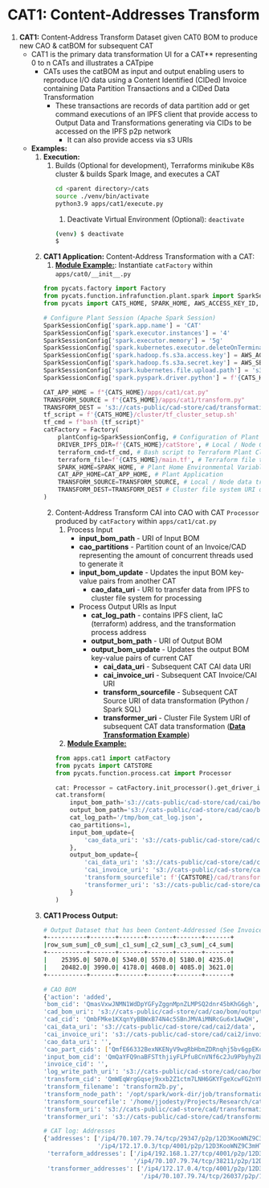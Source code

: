# CAT1: Content-Addresses Transform
1. **CAT1:** Content-Address Transform Dataset given CAT0 BOM to produce new CAO & catBOM for subsequent CAT 
   * CAT1 is the primary data transformation UI for a CAT** representing 0 to n CATs and illustrates a CATpipe
     * CATs uses the catBOM as input and output enabling users to reproduce I/O data using a Content Identified (CIDed) 
     Invoice containing Data Partition Transactions and a CIDed Data Transformation 
       * These transactions are records of data partition add or get command executions of an IPFS client that provide 
       access to Output Data and Transformations generating via CIDs to be accessed on the IPFS p2p network
         * It can also provide access via s3 URIs
   * **Examples:**
     1. **Execution:** 
        1. Builds (Optional for development), Terraforms minikube K8s cluster & builds Spark Image, and executes a CAT
              ```bash
              cd <parent directory>/cats
              source ./venv/bin/activate
              python3.9 apps/cat1/execute.py
              ```
              1. Deactivate Virtual Environment (Optional): `deactivate`
              ```bash
              (venv) $ deactivate
              $
              ```
     2. **CAT1 Application:** Content-Address Transformation with a CAT:
        1. **[Module Example:](cats/apps/cat1/__init__.py)**: Instantiate `catFactory` within `apps/cat0/__init__.py`
          ```python
          from pycats.factory import Factory
          from pycats.function.infrafunction.plant.spark import SparkSessionConfig
          from pycats import CATS_HOME, SPARK_HOME, AWS_ACCESS_KEY_ID, AWS_SECRET_ACCESS_KEY

          # Configure Plant Session (Apache Spark Session)
          SparkSessionConfig['spark.app.name'] = 'CAT'
          SparkSessionConfig['spark.executor.instances'] = '4'
          SparkSessionConfig['spark.executor.memory'] = '5g'
          SparkSessionConfig['spark.kubernetes.executor.deleteOnTermination'] = 'true'
          SparkSessionConfig['spark.hadoop.fs.s3a.access.key'] = AWS_ACCESS_KEY_ID
          SparkSessionConfig['spark.hadoop.fs.s3a.secret.key'] = AWS_SECRET_ACCESS_KEY
          SparkSessionConfig['spark.kubernetes.file.upload.path'] = 's3a://cats-storage/input/'
          SparkSessionConfig['spark.pyspark.driver.python'] = f'{CATS_HOME}/venv/bin/python'

          CAT_APP_HOME = f"{CATS_HOME}/apps/cat1/cat.py"
          TRANSFORM_SOURCE = f"{CATS_HOME}/apps/cat1/transform.py"
          TRANSFORM_DEST = 's3://cats-public/cad-store/cad/transformation/transform.py'
          tf_script = f'{CATS_HOME}/cluster/tf_cluster_setup.sh'
          tf_cmd = f"bash {tf_script}"
          catFactory = Factory(
              plantConfig=SparkSessionConfig, # Configuration of Plant Session
              DRIVER_IPFS_DIR=f'{CATS_HOME}/catStore', # Local / Node CAT storage
              terraform_cmd=tf_cmd, # Bash script to Terraform Plant Cluster (Kubernetes Pod Group)
              terraform_file=f'{CATS_HOME}/main.tf', # Terraform file to CID for catBOM
              SPARK_HOME=SPARK_HOME, # Plant Home Environmental Variable
              CAT_APP_HOME=CAT_APP_HOME, # Plant Application
              TRANSFORM_SOURCE=TRANSFORM_SOURCE, # Local / Node data transformation module for CAT
              TRANSFORM_DEST=TRANSFORM_DEST # Cluster file system URI data transformation module for CAT will be written to
          )
          ```
        2. Content-Address Transform CAI into CAO with CAT `Processor` produced by `catFactory` within `apps/cat1/cat.py`
             1. Process Input
                * **input_bom_path** - URI of Input BOM
                * **cao_partitions** - Partition count of an Invoice/CAD representing the amount of concurrent threads used 
                to generate it
                * **input_bom_update** - Updates the input BOM key-value pairs from another CAT
                  * **cao_data_uri** - URI to transfer data from IPFS to cluster file system for processing
                * Process Output URIs as Input
                   * **cat_log_path** - contains IPFS client, IaC (terraform) address, and the transformation process address
                   * **output_bom_path** - URI of Output BOM
                   * **output_bom_update** - Updates the output BOM key-value pairs of current CAT
                     * **cai_data_uri** - Subsequent CAT CAI data URI
                     * **cai_invoice_uri** - Subsequent CAT Invoice/CAI URI
                     * **transform_sourcefile** - Subsequent CAT Source URI of data transformation (Python / Spark SQL)  
                     * **transformer_uri** - Cluster File System URI of subsequent CAT data transformation
                     (**[Data Transformation Example](cats/catStore/cats-public/cad-store/cad/transformation/transform2b.py)**)
             2. **[Module Example:](cats/apps/cat1/cat.py)**
             ```python
             from apps.cat1 import catFactory
             from pycats import CATSTORE
             from pycats.function.process.cat import Processor

             cat: Processor = catFactory.init_processor().get_driver_ipfs_id()
             cat.transform(
                 input_bom_path='s3://cats-public/cad-store/cad/cai/bom/bom.json',
                 output_bom_path='s3://cats-public/cad-store/cad/cao/bom/output_bom.json',
                 cat_log_path='/tmp/bom_cat_log.json',
                 cao_partitions=1,
                 input_bom_update={
                     'cao_data_uri': 's3://cats-public/cad-store/cad/cao/data'
                 },
                 output_bom_update={
                     'cai_data_uri': 's3://cats-public/cad-store/cad/cai2/data',
                     'cai_invoice_uri': 's3://cats-public/cad-store/cad/cai2/invoices',
                     'transform_sourcefile': f'{CATSTORE}/cad/transformation/transform2b.py',
                     'transformer_uri': 's3://cats-public/cad-store/cad/transformation/transform2b.py'
                 }
             )
             ```
     3. **CAT1 Process Output:**
        ```bash
        # Output Dataset that has been Content-Addressed (See Invoice / CAD for CAT1)
        +-----------+-------+-------+-------+-------+-------+
        |row_sum_sum|_c0_sum|_c1_sum|_c2_sum|_c3_sum|_c4_sum|
        +-----------+-------+-------+-------+-------+-------+
        |    25395.0| 5070.0| 5340.0| 5570.0| 5180.0| 4235.0|
        |    20482.0| 3990.0| 4178.0| 4608.0| 4085.0| 3621.0|
        +-----------+-------+-------+-------+-------+-------+

        # CAO BOM
        {'action': 'added',
        'bom_cid': 'QmasVxwJNMN1WdDpYGFyZggnMpnZLMPSQ2dnr45bKhG6gh',
        'cad_bom_uri': 's3://cats-public/cad-store/cad/cao/bom/output_bom.json',
        'cad_cid': 'QmbFMke1KXqnYyBBWxB74N4c5SBnJMVAiMNRcGu6x1AwQH',
        'cai_data_uri': 's3://cats-public/cad-store/cad/cai2/data',
        'cai_invoice_uri': 's3://cats-public/cad-store/cad/cai2/invoices',
        'cao_data_uri': '',
        'cao_part_cids': ['QmfE66332BexNKENyV9wgRbHbmZDRnqhj5bv6gpEKc8iUm'],
        'input_bom_cid': 'QmQaYFQ9naBFSTthjiyFLPfu8CnVNf6c2Ju9PbyhyZLqmb',
        'invoice_cid': '',
        'log_write_path_uri': 's3://cats-public/cad-store/cad/cao/bom/bom_cat_log.json',
        'transform_cid': 'QmWEqWrgGqsej9xxb2Z1ctm7LNH6GKYFgeXcwFG2nYFVtD',
        'transform_filename': 'transform2b.py',
        'transform_node_path': '/opt/spark/work-dir/job/transformation/transform2b.py',
        'transform_sourcefile': '/home/jjodesty/Projects/Research/cats/apps/cat1/transform2b.py',
        'transform_uri': 's3://cats-public/cad-store/cad/transformation/transform2b.py',
        'transformer_uri': 's3://cats-public/cad-store/cad/transformation/transform2b.py'}

        # CAT log: Addresses
        {'addresses': ['/ip4/70.107.79.74/tcp/29347/p2p/12D3KooWNZ9C3mHTwZMYwnwcYWn8wbEkNRRFS4Ze27QnuK1jAB1R',
                       '/ip4/172.17.0.3/tcp/4001/p2p/12D3KooWNZ9C3mHTwZMYwnwcYWn8wbEkNRRFS4Ze27QnuK1jAB1R'],
         'terraform_addresses': ['/ip4/192.168.1.27/tcp/4001/p2p/12D3KooWMqjgHjaxpHqQUuBrzPJS7nM1QLQ2tTHZoLYEVVqEbdyD',
                                 '/ip4/70.107.79.74/tcp/38211/p2p/12D3KooWMqjgHjaxpHqQUuBrzPJS7nM1QLQ2tTHZoLYEVVqEbdyD'],
         'transformer_addresses': ['/ip4/172.17.0.4/tcp/4001/p2p/12D3KooWPuCynRm1Xm1tTxzcQatwHjajNteTPdcczU7h1EG2osyG',
                                   '/ip4/70.107.79.74/tcp/26037/p2p/12D3KooWPuCynRm1Xm1tTxzcQatwHjajNteTPdcczU7h1EG2osyG']} 
        ```